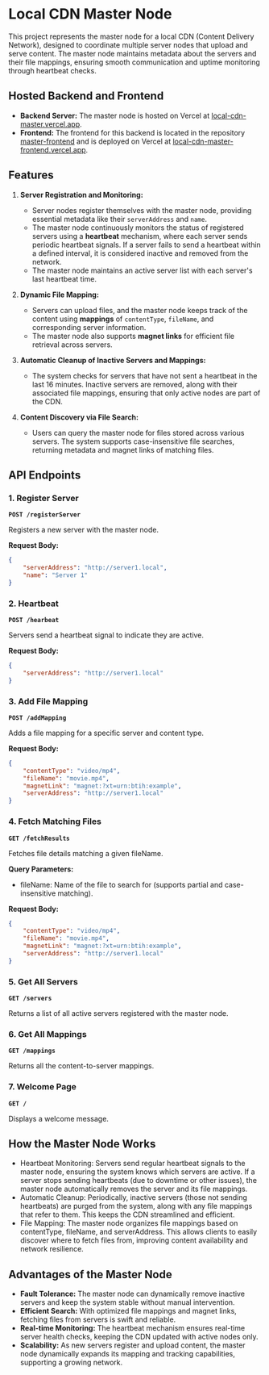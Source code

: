 # Local CDN Master Node

This project represents the master node for a local CDN (Content Delivery Network), designed to coordinate multiple server nodes that upload and serve content. The master node maintains metadata about the servers and their file mappings, ensuring smooth communication and uptime monitoring through heartbeat checks.

## Hosted Backend and Frontend

- **Backend Server:** The master node is hosted on Vercel at [local-cdn-master.vercel.app](https://local-cdn-master.vercel.app/).
- **Frontend:** The frontend for this backend is located in the repository [master-frontend](https://github.com/vaishnav-192/master-frontend) and is deployed on Vercel at [local-cdn-master-frontend.vercel.app](https://local-cdn-master-frontend.vercel.app/).


## Features

1. **Server Registration and Monitoring:**
    - Server nodes register themselves with the master node, providing essential metadata like their `serverAddress` and `name`.
    - The master node continuously monitors the status of registered servers using a **heartbeat** mechanism, where each server sends periodic heartbeat signals. If a server fails to send a heartbeat within a defined interval, it is considered inactive and removed from the network.
    - The master node maintains an active server list with each server's last heartbeat time.

2. **Dynamic File Mapping:**
    - Servers can upload files, and the master node keeps track of the content using **mappings** of `contentType`, `fileName`, and corresponding server information.
    - The master node also supports **magnet links** for efficient file retrieval across servers.

3. **Automatic Cleanup of Inactive Servers and Mappings:**
    - The system checks for servers that have not sent a heartbeat in the last 16 minutes. Inactive servers are removed, along with their associated file mappings, ensuring that only active nodes are part of the CDN.

4. **Content Discovery via File Search:**
    - Users can query the master node for files stored across various servers. The system supports case-insensitive file searches, returning metadata and magnet links of matching files.

## API Endpoints

### 1. Register Server
**`POST /registerServer`**

Registers a new server with the master node.

**Request Body:**
```json
{
    "serverAddress": "http://server1.local",
    "name": "Server 1"
}
```

### 2. Heartbeat
**`POST /hearbeat`**

Servers send a heartbeat signal to indicate they are active.

**Request Body:**
```json
{
    "serverAddress": "http://server1.local"
}
```

### 3. Add File Mapping
**`POST /addMapping`**

Adds a file mapping for a specific server and content type.

**Request Body:**
```json
{
    "contentType": "video/mp4",
    "fileName": "movie.mp4",
    "magnetLink": "magnet:?xt=urn:btih:example",
    "serverAddress": "http://server1.local"
}
```

### 4. Fetch Matching Files
**`GET /fetchResults`**

Fetches file details matching a given fileName.

**Query Parameters:**
   - fileName: Name of the file to search for (supports partial and case-insensitive matching).


**Request Body:**
```json
{
    "contentType": "video/mp4",
    "fileName": "movie.mp4",
    "magnetLink": "magnet:?xt=urn:btih:example",
    "serverAddress": "http://server1.local"
}
```

### 5. Get All Servers
**`GET /servers`**

Returns a list of all active servers registered with the master node.

### 6. Get All Mappings
**`GET /mappings`**

Returns all the content-to-server mappings.

### 7. Welcome Page
**`GET /`**

Displays a welcome message.

## How the Master Node Works
  - Heartbeat Monitoring: Servers send regular heartbeat signals to the master node, ensuring the system knows which servers are active. If a server stops sending heartbeats (due to downtime or other issues), the master node automatically removes the server and its file mappings.
  - Automatic Cleanup: Periodically, inactive servers (those not sending heartbeats) are purged from the system, along with any file mappings that refer to them. This keeps the CDN streamlined and efficient.
  - File Mapping: The master node organizes file mappings based on contentType, fileName, and serverAddress. This allows clients to easily discover where to fetch files from, improving content availability and network resilience.

## Advantages of the Master Node

- **Fault Tolerance:** The master node can dynamically remove inactive servers and keep the system stable without manual intervention.
- **Efficient Search:** With optimized file mappings and magnet links, fetching files from servers is swift and reliable.
- **Real-time Monitoring:** The heartbeat mechanism ensures real-time server health checks, keeping the CDN updated with active nodes only.
- **Scalability:** As new servers register and upload content, the master node dynamically expands its mapping and tracking capabilities, supporting a growing network.
